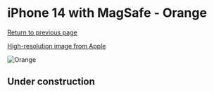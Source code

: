 # iPhone 14 with MagSafe - Orange

[Return to previous page](/iphone_14)

[High-resolution image from Apple](https://store.storeimages.cdn-apple.com/8756/as-images.apple.com/is/MPP83?wid=4500&hei=4500&fmt=png)

<div style="width: 500px"><img src="/almost_uncompressed/MPP83.webp" alt="Orange"></div>

## Under construction
